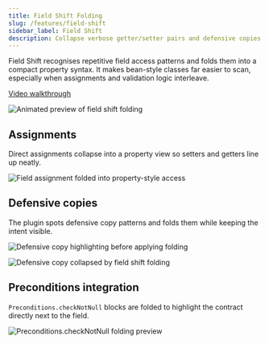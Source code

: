 ```yaml
---
title: Field Shift Folding
slug: /features/field-shift
sidebar_label: Field Shift
description: Collapse verbose getter/setter pairs and defensive copies into property-style assignments.
---
```


Field Shift recognises repetitive field access patterns and folds them into a compact property syntax. It makes bean-style classes far easier to scan, especially when assignments and validation logic interleave.

[Video walkthrough](https://youtu.be/qANBuozPpvM)

![Animated preview of field shift folding](https://github.com/user-attachments/assets/1e314518-72a3-445f-a966-e13608a3c678)

## Assignments

Direct assignments collapse into a property view so setters and getters line up neatly.

![Field assignment folded into property-style access](https://github.com/AntoniRokitnicki/AdvancedExpressionFolding/assets/3055326/9b44c642-0edf-408f-98f2-5eae06b1216b)

## Defensive copies

The plugin spots defensive copy patterns and folds them while keeping the intent visible.

![Defensive copy highlighting before applying folding](https://github.com/user-attachments/assets/25ef4342-a83d-44f1-9af5-ef2fb83de0fb)

![Defensive copy collapsed by field shift folding](https://github.com/user-attachments/assets/52b5d9b8-afed-4310-a309-8f4016433540)

## Preconditions integration

`Preconditions.checkNotNull` blocks are folded to highlight the contract directly next to the field.

<img alt="Preconditions.checkNotNull folding preview" src="https://github.com/user-attachments/assets/345f1c8d-3487-49b7-a384-f5875dd69458" />
